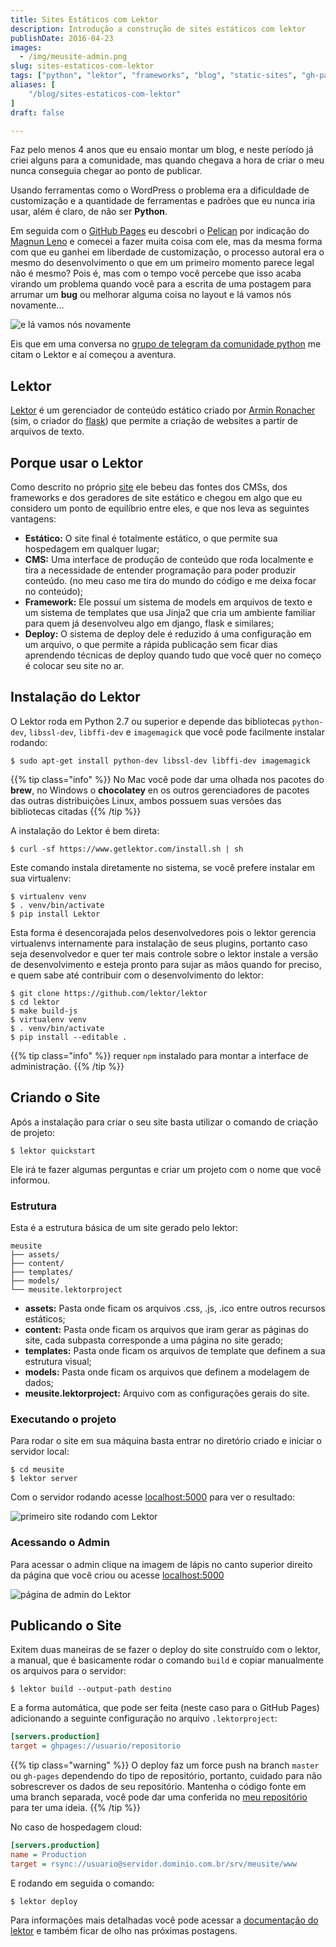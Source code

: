 ```yaml
---
title: Sites Estáticos com Lektor
description: Introdução a construção de sites estáticos com lektor
publishDate: 2016-04-23
images:
  - /img/meusite-admin.png
slug: sites-estaticos-com-lektor
tags: ["python", "lektor", "frameworks", "blog", "static-sites", "gh-pages"]
aliases: [
    "/blog/sites-estaticos-com-lektor"
]
draft: false

---
```


Faz pelo menos 4 anos que eu ensaio montar um blog, e neste período já criei alguns para a comunidade,  mas quando chegava a hora de criar o meu nunca conseguia chegar ao ponto de publicar.

Usando ferramentas como o WordPress o problema era a dificuldade de customização e a quantidade de ferramentas e padrões que eu nunca iria usar, além é claro, de não ser **Python**.

Em seguida com o [GitHub Pages](https://pages.github.com) eu descobri o [Pelican](http://blog.getpelican.com) por indicação do [Magnun Leno](http://mindbending.org/pt) e comecei a fazer muita coisa com ele, mas da mesma forma com que eu ganhei em liberdade de customização, o processo autoral era o mesmo do desenvolvimento o que em um primeiro momento parece legal não é mesmo? Pois é, mas com o tempo você percebe que isso acaba virando um problema quando você para a escrita de uma postagem para arrumar um **bug** ou melhorar alguma coisa no layout e lá vamos nós novamente...

![e lá vamos nós novamente](/img/again.png)

Eis que em uma conversa no [grupo de telegram da comunidade python](https://telegram.me/pythonbr) me citam o Lektor e aí começou a aventura.

## Lektor

[Lektor](https://www.getlektor.com) é um gerenciador de conteúdo estático criado por [Armin Ronacher](http://lucumr.pocoo.org) (sim, o criador do [flask](http://flask.pocoo.org)) que permite a criação de websites a partir de arquivos de texto.

## Porque usar o Lektor

Como descrito no próprio [site](https://www.getlektor.com/docs/what) ele bebeu das fontes dos CMSs, dos frameworks e dos geradores de site estático e chegou em algo que eu considero um ponto de equilíbrio entre eles, e que nos leva as seguintes vantagens:

- **Estático:** O site final é totalmente estático, o que permite sua hospedagem em qualquer lugar;
- **CMS:** Uma interface de produção de conteúdo que roda localmente e tira a necessidade de entender programação para poder produzir conteúdo. (no meu caso me tira do mundo do código e me deixa focar no conteúdo);
- **Framework:** Ele possuí um sistema de models em arquivos de texto e um sistema de templates que usa Jinja2 que cria um ambiente familiar para quem já desenvolveu algo em django, flask e similares;
- **Deploy:** O sistema de deploy dele é reduzido á uma configuração em um arquivo, o que permite a rápida publicação sem ficar dias aprendendo técnicas de deploy quando tudo que você quer no começo é colocar seu site no ar.

## Instalação do Lektor

O Lektor roda em Python 2.7 ou superior e depende das bibliotecas `python-dev`, `libssl-dev`, `libffi-dev` e `imagemagick` que você pode facilmente instalar rodando:

```console
$ sudo apt-get install python-dev libssl-dev libffi-dev imagemagick
```

{{% tip class="info" %}}
No Mac você pode dar uma olhada nos pacotes do **brew**, no Windows o **chocolatey** en os outros gerenciadores de pacotes das outras distribuições Linux, ambos possuem suas versões das bibliotecas citadas
{{% /tip %}} 

A instalação do Lektor é bem direta:

```console
$ curl -sf https://www.getlektor.com/install.sh | sh
```

Este comando instala diretamente no sistema, se você prefere instalar em sua virtualenv:

```console
$ virtualenv venv
$ . venv/bin/activate
$ pip install Lektor
```

Esta forma é desencorajada pelos desenvolvedores pois o lektor gerencia virtualenvs internamente para instalação de seus plugins, portanto caso seja desenvolvedor e quer ter mais controle sobre o lektor instale a versão de desenvolvimento e esteja pronto para sujar as mãos quando for preciso, e quem sabe até contribuir com o desenvolvimento do lektor:

```console
$ git clone https://github.com/lektor/lektor
$ cd lektor
$ make build-js
$ virtualenv venv
$ . venv/bin/activate
$ pip install --editable .
```

{{% tip class="info" %}}
requer `npm` instalado para montar a interface de administração.
{{% /tip %}} 

## Criando o Site

Após a instalação para criar o seu site basta utilizar o comando de criação de projeto:

```console
$ lektor quickstart
```

Ele irá te fazer algumas perguntas e criar um projeto com o nome que você informou.

### Estrutura

Esta é a estrutura básica de um site gerado pelo lektor:

```console
meusite
├── assets/
├── content/
├── templates/
├── models/
└── meusite.lektorproject
```

- **assets:** Pasta onde ficam os arquivos  .css, .js, .ico entre outros recursos estáticos;
- **content:** Pasta onde ficam os arquivos que iram gerar as páginas do site, cada subpasta corresponde a uma página no site gerado;
- **templates:** Pasta onde ficam os arquivos de template que definem a sua estrutura visual;
- **models:** Pasta onde ficam os arquivos que definem a modelagem de dados;
- **meusite.lektorproject:** Arquivo com as configurações gerais do site.

### Executando o projeto

Para rodar o site em sua máquina basta entrar no diretório criado e iniciar o servidor local:

```console
$ cd meusite
$ lektor server
```

Com o servidor rodando acesse [localhost:5000](http://localhost:5000) para ver o resultado:

![primeiro site rodando com Lektor](/img/meusite.png)

### Acessando o Admin

Para acessar o admin clique na imagem de lápis no canto superior direito da página que você criou ou acesse [localhost:5000](http://localhost:5000/admin)

![página de admin do Lektor](/img/meusite-admin.png)

## Publicando o Site

Exitem duas maneiras de se fazer o deploy do site construído com o lektor, a manual, que é basicamente rodar o comando `build` e copiar manualmente os arquivos para o servidor:

```console
$ lektor build --output-path destino
```

E a forma automática, que pode ser feita (neste caso para o GitHub Pages) adicionando a seguinte configuração no arquivo `.lektorproject`:

```ini
[servers.production]
target = ghpages://usuario/repositorio
```

{{% tip class="warning" %}}
O deploy faz um force push na branch `master` ou `gh-pages` dependendo do tipo de repositório, portanto, cuidado para não sobrescrever os dados de seu repositório. Mantenha o código fonte em uma branch separada, você pode dar uma conferida no [meu repositório](https://github.com/humrochagf/humrochagf.github.io) para ter uma ideia.
{{% /tip %}}

No caso de hospedagem cloud:

```ini
[servers.production]
name = Production
target = rsync://usuario@servidor.dominio.com.br/srv/meusite/www
```

E rodando em seguida o comando:

```console
$ lektor deploy
```

Para informações mais detalhadas você pode acessar a [documentação do lektor](https://www.getlektor.com/docs) e também ficar de olho nas próximas postagens.
